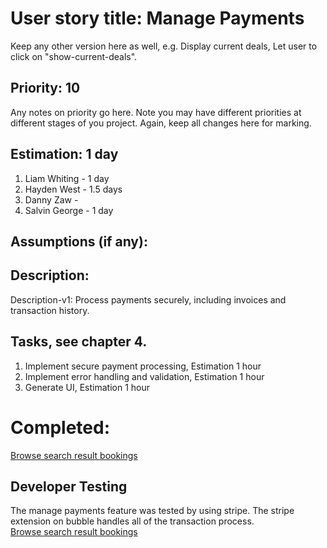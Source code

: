 # User story title: Manage Payments

Keep any other version here as well, e.g. Display current deals, Let user to click on "show-current-deals".

## Priority: 10 
Any notes on priority go here. 
Note you may have different priorities at different stages of you project.
Again, keep all changes here for marking.

## Estimation: 1 day

1. Liam Whiting - 1 day
2. Hayden West - 1.5 days
3. Danny Zaw - 
4. Salvin George - 1 day

## Assumptions (if any):

## Description:

Description-v1: Process payments securely, including invoices and transaction history.

## Tasks, see chapter 4.

1. Implement secure payment processing, Estimation 1 hour
2. Implement error handling and validation, Estimation 1 hour
3. Generate UI, Estimation 1 hour

# Completed:
[Browse search result bookings](../Images/02_Implemented/03_Manage_Payments/01_payment.png)

## Developer Testing
The manage payments feature was tested by using stripe. The stripe extension on bubble
handles all of the transaction process.  
[Browse search result bookings](../Images/02_Implemented/03_Manage_Payments/01_payment.png)

